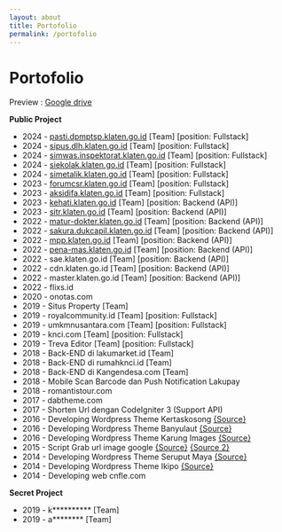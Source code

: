 ```yaml
---
layout: about
title: Portofolio
permalink: /portofolio
---
```


<h1 class="fsr-125 fw-4">
	Portofolio
</h1>
Preview : <a href="https://drive.google.com/drive/folders/0B__Y2dKW2klhM21UOG85TlBGRE0?resourcekey=0-ZO6ClLTe4XnGq9ScxJcUtQ&usp=sharing">Google drive</a>
<div class="m-b-40">
	<p>
		<strong>Public Project</strong>
	</p>
	<ul class="sq_l-2">
		<li>2024 - <a href="https://pasti.dpmptsp.klaten.go.id" target="_blank">pasti.dpmptsp.klaten.go.id</a> [Team] [position: Fullstack]</li>
		<li>2024 - <a href="https://sipus.dlh.klaten.go.id" target="_blank">sipus.dlh.klaten.go.id</a> [Team] [position: Fullstack]</li>
		<li>2024 - <a href="https://simwas.inspektorat.klaten.go.id" target="_blank">simwas.inspektorat.klaten.go.id</a> [Team] [position: Fullstack]</li>
		<li>2024 - <a href="https://siekolak.klaten.go.id" target="_blank">siekolak.klaten.go.id</a> [Team] [position: Fullstack]</li>
		<li>2024 - <a href="https://simetalik.klaten.go.id" target="_blank">simetalik.klaten.go.id</a> [Team] [position: Fullstack]</li>
		<li>2023 - <a href="https://forumcsr.klaten.go.id" target="_blank">forumcsr.klaten.go.id</a> [Team] [position: Fullstack]</li>
		<li>2023 - <a href="https://aksidifa.klaten.go.id" target="_blank">aksidifa.klaten.go.id</a> [Team] [position: Fullstack]</li>
		<li>2023 - <a href="https://kehati.klaten.go.id" target="_blank">kehati.klaten.go.id</a> [Team] [position: Backend (API)]</li>
		<li>2023 - <a href="https://sitr.klaten.go.id" target="_blank">sitr.klaten.go.id</a> [Team] [position: Backend (API)]</li>
		<li>2022 - <a href="https://matur-dokter.klaten.go.id" target="_blank">matur-dokter.klaten.go.id</a> [Team] [position: Backend (API)]</li>
		<li>2022 - <a href="https://sakura.dukcapil.klaten.go.id" target="_blank">sakura.dukcapil.klaten.go.id</a> [Team] [position: Backend (API)]</li>
		<li>2022 - <a href="https://mpp.klaten.go.id" target="_blank">mpp.klaten.go.id</a> [Team] [position: Backend (API)]</li>
		<li>2022 - <a href="https://pena-mas.klaten.go.id" target="_blank">pena-mas.klaten.go.id</a> [Team] [position: Backend (API)]</li>
		<li>2022 - sae.klaten.go.id [Team] [position: Backend (API)]</li>
		<li>2022 - cdn.klaten.go.id [Team] [position: Backend (API)]</li>
		<li>2022 - master.klaten.go.id [Team] [position: Backend (API)]</li>
		<li>2022 - flixs.id</li>
		<li>2020 - onotas.com</li>
		<li>2019 - Situs Property [Team]</li>
		<li>2019 - royalcommunity.id [Team] [position: Fullstack]</li>
		<li>2019 - umkmnusantara.com [Team] [position: Fullstack]</li>
		<li>2019 - knci.com [Team] [position: Fullstack]</li>
		<li>2019 - Treva Editor [Team] [position: Fullstack]</li>
		<li>2018 - Back-END di lakumarket.id [Team]</li>
		<li>2018 - Back-END di rumahknci.id [Team]</li>
		<li>2018 - Back-END di Kangendesa.com [Team]</li>
		<li>2018 - Mobile Scan Barcode dan Push Notification Lakupay</li>
		<li>2018 - romantistour.com</li>
		<li>2017 - dabtheme.com</li>
		<li>2017 - Shorten Url dengan CodeIgniter 3 (Support API)</li>
		<li>2016 - Developing Wordpress Theme Kertaskosong 
			<a href="https://ads.id/forums/index.php?threads/260702" target="_blank">{Source}</a> 
		</li>
		<li>2016 - Developing Wordpress Theme Banyulaut
			<a href="https://ads.id/forums/index.php?threads/260994" target="_blank">{Source}</a> 
			</li>
		<li>2016 - Developing Wordpress Theme Karung Images
			<a href="https://ads.id/forums/index.php?threads/261489" target="_blank">{Source}</a> 
		</li>
		<li>2015 - Script Grab url image google
			<a href="https://codeclerks.com/PHP/507/Script-Grab-url-image-google" target="_blank">{Source}</a> 
			<a href="https://ads.id/forums/index.php?threads/211298/" target="_blank">{Source 2}</a> 
			</li>
		<li>2014 - Developing Wordpress Theme Seruput Maya
			<a href="https://ads.id/forums/index.php?threads/164449" target="_blank">{Source}</a> 
		</li>
		<li>2014 - Developing Wordpress Theme Ikipo
			<a href="https://ads.id/forums/index.php?threads/199876" target="_blank">{Source}</a> 
		</li>
		<li>2014 - Developing web cnfle.com</li>
	</ul>
	<p>
		<strong>Secret Project</strong>
	</p>
	<ul class="sq_l-2">
		<li>2019 - k********** [Team]</li>
		<li>2019 - a******** [Team]</li>
	</ul>
</div>